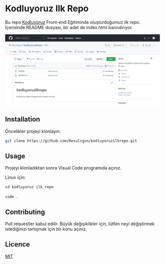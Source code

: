 # Kodluyoruz Ilk Repo
Bu repo [Kodluyoruz](https://www.kodluyoruz.org) Front-end Eğitiminde oluşturduğumuz ilk repo. İçerisinde README dosyası, bir adet de index.html barındırıyor.

![github](images/proje.png)

## Installation
Öncelikler projeyi klonlayın.

```bash
git clone https://github.com/Resulcgun/kodluyoruzilkrepo.git 
```

## Usage
Projeyi klonladıktan sonra Visual Code programıda açınız.

Linux için:
```linux
cd kodluyoruz ilk repo

code .
```

## Contributing

Pull requestler kabul edilir. Büyük değişiklikler için, lütfen neyi değiştirmek istediğinizi tartışmak için bir konu açınız.

## Licence 

[MIT](https://choosealicense.com/licenses/mit/)
